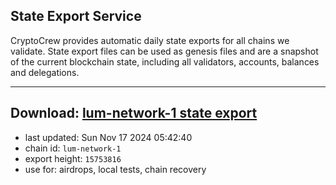 ## State Export Service
CryptoCrew provides automatic daily state exports for all chains we validate. State export files can be used as genesis files and are a snapshot of the current blockchain state, including all validators, accounts, balances and delegations.

---
**Download: [lum-network-1 state export](https://dl-eu2.ccvalidators.com/SERVICE/lumnetwork/lum-network-1_export_15753816.json)**
---

- last updated: Sun Nov 17 2024 05:42:40
- chain id: `lum-network-1`
- export height: `15753816`
- use for: airdrops, local tests, chain recovery
